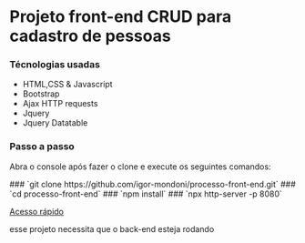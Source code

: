 <h1>Projeto front-end CRUD para cadastro de pessoas</h1>

<h3>Técnologias usadas</h3>
<ul>
  <li>HTML,CSS & Javascript</li>
  <li>Bootstrap</li>
  <li>Ajax HTTP requests</li>
  <li>Jquery</li>
  <li>Jquery Datatable</li>
</ul>


<h3>Passo a passo</h3>

<p/>
<p>Abra o console após fazer o clone e execute os seguintes comandos:</p>
### `git clone https://github.com/igor-mondoni/processo-front-end.git`
### `cd processo-front-end`
### `npm install`
### `npx http-server -p 8080`

<a href="http://127.0.0.1:8080" target="_blank">Acesso rápido</a>


<p>esse projeto necessita que o back-end esteja rodando</p>
<a href="https://github.com/igor-mondoni/processo-back-end"></a>
  
